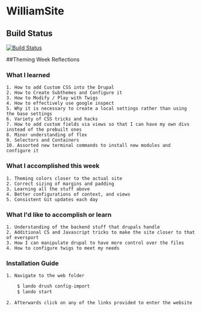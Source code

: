 # WilliamSite

## Build Status
[![Build Status](https://travis-ci.com/achieve-summer-2019-intern/WilliamSite.svg?branch=master)](https://travis-ci.com/achieve-summer-2019-intern/WilliamSite)

##Theming Week Reflections 
### What I learned 
    1. How to add Custom CSS into the Drupal
    2. How to Create Subthemes and Configure it 
    3. How to Modify / Play with Twigs
    4. How to effectively use google inspect   
    5. Why it is necessary to create a local settings rather than using the base settings 
    6. Variety of CSS tricks and hacks
    7. How to add custom fields via views so that I can have my own divs instead of the prebuilt ones 
    8. Minor understanding of flex 
    9. Selectors and Containers 
    10. Assorted new terminal commands to install new modules and configure it 

### What I accomplished this week  
    1. Theming colors closer to the actual site 
    2. Correct sizing of margins and padding 
    3. Learning all the stuff above
    4. Better configurations of context, and views 
    5. Consistent Git updates each day 

### What I'd like to accomplish or learn 
    1. Understanding of the backend stuff that drupals handle 
    2. Additional CS and Javascript tricks to make the site closer to that of eversport 
    3. How I can manipulate drupal to have more control over the files 
    4. How to configure twigs to meet my needs 



### Installation Guide 
    1. Navigate to the web folder 

```sh
    $ lando drush config-import
    $ lando start
```

    2. Afterwards click on any of the links provided to enter the website